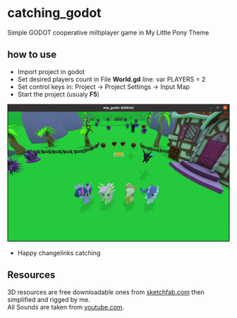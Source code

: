 # catching_godot
Simple GODOT cooperative miltiplayer game in My Little Pony Theme

## how to use 
- Import project in godot
- Set desired players count in File **World.gd** line: var PLAYERS = 2
- Set control keys in: Project -> Project Settings -> Input Map
- Start the project (usualy **F5**)

![screenshot](https://github.com/GeorgeRadev/mlp_godot/blob/main/mlp_screenshot.png?raw=true)

- Happy changelinks catching


## Resources

3D resources are free downloadable ones from [sketchfab.com](https://sketchfab.com/) then simplified and rigged by me.  
All Sounds are taken from [youtube.com](https://youtube.com/).  
